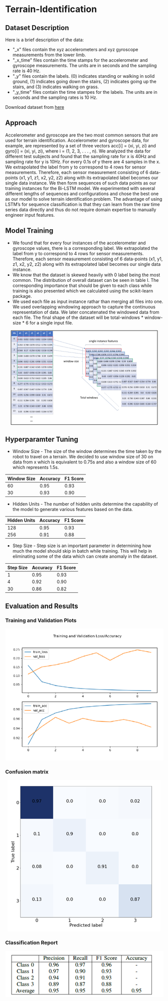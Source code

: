# Terrain-Identification

## Dataset Description

Here is a brief description of the data:

  - "_x" files contain the xyz accelerometers and xyz gyroscope measurements from the lower limb.
  - "_x_time" files contain the time stamps for the accelerometer and gyroscope measurements. The units are in seconds and the sampling rate is 40 Hz.
  - "_y" files contain the labels. (0) indicates standing or walking in solid ground, (1) indicates going down the stairs, (2) indicates going up the stairs, and (3) indicates walking on grass.
  - "_y_time" files contain the time stampes for the labels. The units are in seconds and the sampling rates is 10 Hz.
  
  Download dataset from [here](https://drive.google.com/file/d/1sRx0JY8it0lZH_foOclPXJ04a2tI--oI/view?usp=sharing)
  
 ## Approach
 
Accelerometer and gyroscope are the two most common sensors that are used for terrain identification. Accelerometer and gyroscope data, for example, are represented by a set of three vectors acc[i] = (xi, yi, zi) and gyro[i] = (xi, yi, zi), where i = (1, 2, 3, . . . , n). We analyzed the data for different test subjects and found that the sampling rate for x is 40Hz and sampling rate for y is 10Hz. For every 0.1s of y there are 4 samples in the x. We extrapolated the label from y to correspond to 4 rows for sensor measurements. Therefore, each sensor measurement consisting of 6 data-points (x1, y1, z1, x2, y2, z2) along with its extrapolated label becomes our single data instance. We then form sequences of such data points as our training instances for the Bi-LSTM model. We experimented with several different lengths of sequences and configurations and chose the best one as our model to solve terrain identification problem. The advantage of using LSTM’s for sequence classification is that they can learn from the raw time series data directly and thus do not require domain expertise to manually engineer input features.

## Model Training

* We found that for every four instances of the accelerometer and gyroscope values, there is a corresponding label. We extrapolated the label from y to correspond to 4 rows for sensor measurements. Therefore, each sensor measurement consisting of 6 data-points (x1, y1, z1, x2, y2, z2) along with its extrapolated label becomes our single data instance.
* We know that the dataset is skewed heavily with 0 label being the most common. The distribution of overall dataset can be seen in table I. The corresponding importance
that should be given to each class while training is also presented which we calculated using the scikit-learn package.
* We used each file as input instance rathar than merging all files into one. We used overlapping windowing approach to capture the continuous representation of data. We later concatenated the windowed data from each file. The final shape of the dataset will be total-windows * window-size * 6 for a single input file.

<p align="center">
  <img src="https://github.com/kdave97/Terrain-Identification/blob/master/window-size.PNG">
</p>

## Hyperparamter Tuning
* Window Size - The size of the window determines the time taken by the robot to travel on a terrain. We decided to use window size of 30 on data from x which is equivalent to 0.75s and also a window size of 60 which represents 1.5s. 

| Window Size | Accuracy | F1 Score |
| ----------- | -------- | -------- |
|     60      |   0.95   |   0.93   |
|     30      |   0.93   |   0.90   |

* Hidden Units - The number of hidden units determine the capability of the model to generate various features based on the data.

| Hidden Units | Accuracy | F1 Score |
| ------------ | -------- | -------- |
|     128      |   0.95   |   0.93   |
|     256      |   0.91   |   0.88   |

* Step Size - Step size is an important parameter in determining how much the model should skip in batch while training. This will help in eliminating some of the data which can create anomaly in the dataset.

|  Step Size   | Accuracy | F1 Score |
| ------------ | -------- | -------- |
|     1      |   0.95   |   0.93   |
|     4      |   0.92   |   0.90   |
|     30      |   0.86   |   0.82   |

## Evaluation and Results

### Training and Validation Plots
<p align="center">
  <img src="https://github.com/kdave97/Terrain-Identification/blob/master/evaluation.PNG">
</p>

### Confusion matrix
<p align="center">
  <img src="https://github.com/kdave97/Terrain-Identification/blob/master/confusion_matrix.PNG">
</p>

### Classification Report
<p align="center">
  <img src="https://github.com/kdave97/Terrain-Identification/blob/master/classification%20report.PNG">
</p>
